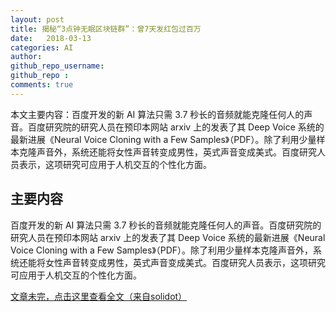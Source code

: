 ```yaml
---
layout: post
title: 揭秘“3点钟无眠区块链群”：曾7天发红包过百万
date:   2018-03-13
categories: AI
author: 
github_repo_username: 
github_repo : 
comments: true
---
```


本文主要内容：百度开发的新 AI 算法只需 3.7 秒长的音频就能克隆任何人的声音。百度研究院的研究人员在预印本网站 arxiv 上的发表了其 Deep Voice 系统的最新进展《Neural Voice Cloning with a Few Samples》（PDF）。除了利用少量样本克隆声音外，系统还能将女性声音转变成男性，英式声音变成美式。百度研究人员表示，这项研究可应用于人机交互的个性化方面。

<!-- more -->

## 主要内容

百度开发的新 AI 算法只需 3.7 秒长的音频就能克隆任何人的声音。百度研究院的研究人员在预印本网站 arxiv 上的发表了其 Deep Voice 系统的最新进展《Neural Voice Cloning with a Few Samples》（PDF）。除了利用少量样本克隆声音外，系统还能将女性声音转变成男性，英式声音变成美式。百度研究人员表示，这项研究可应用于人机交互的个性化方面。

[文章未完，点击这里查看全文（来自solidot）](https://www.solidot.org/story?sid=55733&from=singlemessage&isappinstalled=0)